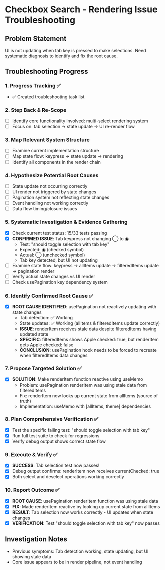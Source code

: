 # Checkbox Search - Rendering Issue Troubleshooting

## Problem Statement
UI is not updating when tab key is pressed to make selections. Need systematic diagnosis to identify and fix the root cause.

## Troubleshooting Progress

### 1. Progress Tracking ✅
- ✅ Created troubleshooting task list

### 2. Step Back & Re-Scope
- [ ] Identify core functionality involved: multi-select rendering system
- [ ] Focus on: tab selection → state update → UI re-render flow

### 3. Map Relevant System Structure
- [ ] Examine current implementation structure
- [ ] Map state flow: keypress → state update → rendering
- [ ] Identify all components in the render chain

### 4. Hypothesize Potential Root Causes
- [ ] State update not occurring correctly
- [ ] UI render not triggered by state changes
- [ ] Pagination system not reflecting state changes
- [ ] Event handling not working correctly
- [ ] Data flow timing/closure issues

### 5. Systematic Investigation & Evidence Gathering
- [x] Check current test status: 15/33 tests passing
- [x] **CONFIRMED ISSUE**: Tab keypress not changing ◯ to ◉ 
  - Test: "should toggle selection with tab key"
  - Expected: ◉ (checked symbol)
  - Actual: ◯ (unchecked symbol) 
  - Tab key detected, but UI not updating
- [ ] Examine state flow: keypress → allItems update → filteredItems update → pagination render
- [ ] Verify actual state changes vs UI render
- [ ] Check usePagination key dependency system

### 6. Identify Confirmed Root Cause ✅
- [x] **ROOT CAUSE IDENTIFIED**: usePagination not reactively updating with state changes
  - Tab detection: ✅ Working
  - State updates: ✅ Working (allItems & filteredItems update correctly)
  - **ISSUE**: renderItem receives stale data despite filteredItems having updated state
  - **SPECIFIC**: filteredItems shows Apple checked: true, but renderItem gets Apple checked: false
  - **CONCLUSION**: usePagination hook needs to be forced to recreate when filteredItems data changes

### 7. Propose Targeted Solution ✅
- [x] **SOLUTION**: Make renderItem function reactive using useMemo
  - Problem: usePagination renderItem was using stale data from filteredItems
  - Fix: renderItem now looks up current state from allItems (source of truth)
  - Implementation: useMemo with [allItems, theme] dependencies

### 8. Plan Comprehensive Verification ✅
- [x] Test the specific failing test: "should toggle selection with tab key"
- [x] Run full test suite to check for regressions
- [x] Verify debug output shows correct state flow

### 9. Execute & Verify ✅
- [x] **SUCCESS**: Tab selection test now passes!
- [x] Debug output confirms: renderItem now receives currentChecked: true
- [x] Both select and deselect operations working correctly

### 10. Report Outcome ✅
- [x] **ROOT CAUSE**: usePagination renderItem function was using stale data
- [x] **FIX**: Made renderItem reactive by looking up current state from allItems
- [x] **RESULT**: Tab selection now works correctly - UI updates when state changes
- [x] **VERIFICATION**: Test "should toggle selection with tab key" now passes

## Investigation Notes
- Previous symptoms: Tab detection working, state updating, but UI showing stale data
- Core issue appears to be in render pipeline, not event handling 